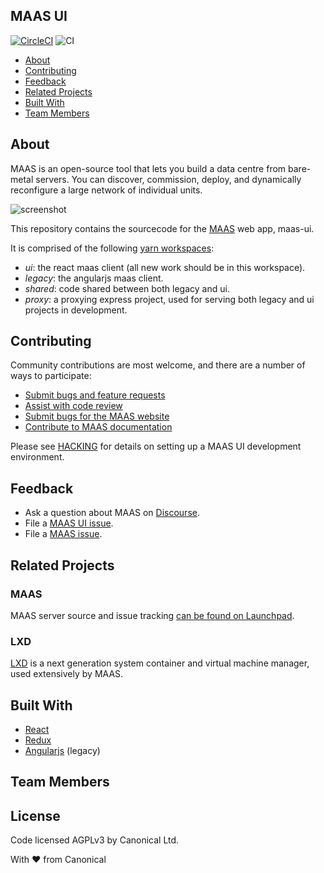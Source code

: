 ## MAAS UI

[![CircleCI](https://circleci.com/gh/canonical-web-and-design/maas-ui/tree/master.svg?style=svg)](https://circleci.com/gh/canonical-web-and-design/maas-ui/tree/master) ![CI](https://github.com/canonical-web-and-design/maas-ui/workflows/CI/badge.svg)

- [About](#about)
- [Contributing](#contributing)
- [Feedback](#feedback)
- [Related Projects](#related-projects)
- [Built With](#built-with)
- [Team Members](#team-members)

## About
MAAS is an open-source tool that lets you build a data centre from bare-metal servers. You can discover, commission, deploy, and dynamically reconfigure a large network of individual units.

![screenshot](https://user-images.githubusercontent.com/130286/80558424-738d7300-8a2e-11ea-9777-4d5fc72788b3.png)

This repository contains the sourcecode for the [MAAS](http://maas.io) web app, maas-ui.

It is comprised of the following [yarn workspaces](https://yarnpkg.com/lang/en/docs/workspaces/):

  - *ui*: the react maas client (all new work should be in this workspace).
  - *legacy*: the angularjs maas client.
  - *shared*: code shared between both legacy and ui.
  - *proxy*: a proxying express project, used for serving both legacy and ui projects in development.

## Contributing
Community contributions are most welcome, and there are a number of ways to participate:

* [Submit bugs and feature requests](https://github.com/canonical-web-and-design/maas-ui/issues)
* [Assist with code review](https://github.com/canonical-web-and-design/maas-ui/pulls)
* [Submit bugs for the MAAS website](https://github.com/canonical-web-and-design/maas.io)
* [Contribute to MAAS documentation](https://maas.io/docs/writing-guide)

Please see [HACKING](HACKING.md) for details on setting up a MAAS UI development environment.

## Feedback
  * Ask a question about MAAS on [Discourse](https://discourse.maas.io/).
  * File a [MAAS UI issue](https://github.com/canonical-web-and-design/maas-ui/issues/new/choose).
  * File a [MAAS issue](https://bugs.launchpad.net/maas/+filebug).

## Related Projects

### MAAS
MAAS server source and issue tracking [can be found on Launchpad](https://launchpad.net/maas).

### LXD
[LXD](https://github.com/lxc/lxd) is a next generation system container and virtual machine manager, used extensively by MAAS.

## Built With
  * [React](https://reactjs.org/)
  * [Redux](https://redux.js.org/)
  * [Angularjs](https://angularjs.org/) (legacy)

## Team Members



## License
Code licensed AGPLv3 by Canonical Ltd.

With ♥ from Canonical
